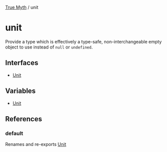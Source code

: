[True Myth](../index.md) / unit

# unit

Provide a type which is effectively a type-safe, non-interchangeable empty
object to use instead of `null` or `undefined`.

## Interfaces

- [Unit](interfaces/Unit.md)

## Variables

- [Unit](variables/Unit.md)

## References

### default

Renames and re-exports [Unit](variables/Unit.md)
